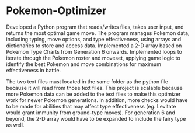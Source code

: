 # Pokemon-Optimizer

Developed a Python program that reads/writes files, takes user input, and returns the most optimal game move. The program manages Pokemon data, including typing, move options, and type effectiveness, using arrays and dictionaries to store and access data. Implemented a 2-D array based on Pokemon Type Charts from Generation 6 onwards. Implemented loops to iterate through the Pokemon roster and moveset, applying game logic to identify the best Pokemon and move combinations for maximum effectiveness in battle.

The two text files must located in the same folder as the python file because it will read from those text files. This project is scalable because more Pokemon data can be added to the text files to make this optimizer work for newer Pokemon generations. In addition, more checks would have to be made for abilities that may affect type effectiveness (eg. Levitate would grant immunity from ground-type moves). For generation 6 and beyond, the 2-D array would have to be expanded to include the fairy type as well.  
